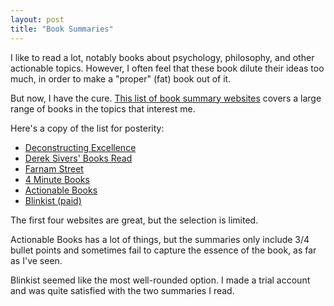 ```yaml
---
layout: post
title: "Book Summaries"
---
```


I like to read a lot, notably books about psychology, philosophy, and other
actionable topics. However, I often feel that these book dilute their ideas too
much, in order to make a "proper" (fat) book out of it.

But now, I have the cure. [This list of book summary websites][summaries] covers
a large range of books in the topics that interest me.

Here's a copy of the list for posterity:

- [Deconstructing Excellence](http://www.deconstructingexcellence.com/)
- [Derek Sivers' Books Read](https://sivers.org/book)
- [Farnam Street](https://www.farnamstreetblog.com/)
- [4 Minute Books](http://fourminutebooks.com/all-summaries/)
- [Actionable Books](www.actionablebooks.com/en-ca/summaries/)
- [Blinkist (paid)](https://app.blinkist.com/en/library/)

The first four websites are great, but the selection is limited.

Actionable Books has a lot of things, but the summaries only include 3/4 bullet
points and sometimes fail to capture the essence of the book, as far as I've
seen.

Blinkist seemed like the most well-rounded option. I made a trial account and
was quite satisfied with the two summaries I read.


[summaries]: https://www.quora.com/What-are-the-best-book-summary-websites
